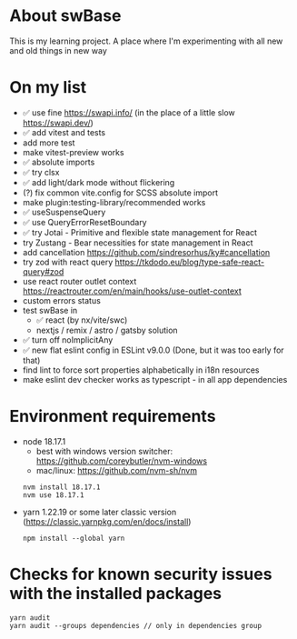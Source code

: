 # About swBase

This is my learning project.
A place where I'm experimenting with all new and old things in new way

# On my list
- ✅ use fine https://swapi.info/ (in the place of a little slow https://swapi.dev/)
- ✅ add vitest and tests
- add more test
- make vitest-preview works
- ✅ absolute imports
- ✅ try clsx
- ✅ add light/dark mode without flickering
- (?) fix common vite.config for SCSS absolute import
- make plugin:testing-library/recommended works
- ✅ useSuspenseQuery
- ✅ use QueryErrorResetBoundary
- ✅ try Jotai - Primitive and flexible state management for React
- try Zustang - Bear necessities for state management in React
- add cancellation https://github.com/sindresorhus/ky#cancellation
- try zod with react query https://tkdodo.eu/blog/type-safe-react-query#zod
- use react router outlet context https://reactrouter.com/en/main/hooks/use-outlet-context
- custom errors status
- test swBase in 
  - ✅ react (by nx/vite/swc)
  - nextjs / remix / astro / gatsby solution
- ✅ turn off noImplicitAny
- ✅ new flat eslint config in ESLint v9.0.0 (Done, but it was too early for that)
- find lint to force sort properties alphabetically in i18n resources
- make eslint dev checker works as typescript - in all app dependencies

# Environment requirements

- node 18.17.1
  - best with windows version switcher: https://github.com/coreybutler/nvm-windows
  - mac/linux: https://github.com/nvm-sh/nvm
  ```
  nvm install 18.17.1
  nvm use 18.17.1
  ```
- yarn 1.22.19 or some later classic version (https://classic.yarnpkg.com/en/docs/install)
  ```
  npm install --global yarn
  ```

# Checks for known security issues with the installed packages

```
yarn audit
yarn audit --groups dependencies // only in dependencies group
```
